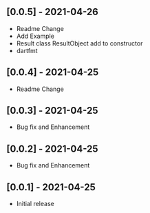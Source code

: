 ## [0.0.5] - 2021-04-26

- Readme Change
- Add Example
- Result class ResultObject add to constructor
- dartfmt

## [0.0.4] - 2021-04-25

- Readme Change

## [0.0.3] - 2021-04-25

- Bug fix and Enhancement

## [0.0.2] - 2021-04-25

- Bug fix and Enhancement

## [0.0.1] - 2021-04-25

- Initial release